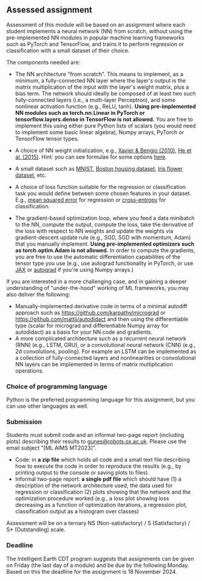 ## Assessed assignment

Assessment of this module will be based on an assignment where each student implements a neural network (NN) from scratch, without using the pre-implemented NN modules in popular machine learning frameworks such as PyTorch and TensorFlow, and trains it to perform regression or classification with a small dataset of their choice.

The components needed are:

- The NN architecture "from scratch". This means to implement, as a minimum, a fully-connected NN layer where the layer's output is the matrix multiplication of the input with the layer's weight matrix, plus a bias term. The network should ideally be composed of at least two such fully-connected layers (i.e., a multi-layer Perceptron), and some nonlinear activation function (e.g., ReLU, tanh). **Using pre-implemented NN modules such as torch.nn.Linear in PyTorch or tensorflow.layers.dense in TensorFlow is not allowed.** You are free to implement this using either pure Python lists of scalars (you would need to implement some basic linear algebra), Numpy arrays, PyTorch or TensorFlow tensor types.

- A choice of NN weight initialization, e.g., [Xavier & Bengio (2010)](http://proceedings.mlr.press/v9/glorot10a/glorot10a.pdf), [He et al. (2015)](https://arxiv.org/abs/1502.01852). Hint: you can see formulae for some options [here](https://pytorch.org/docs/stable/nn.init.html).

- A small dataset such as [MNIST](http://yann.lecun.com/exdb/mnist/), [Boston housing dataset](https://www.kaggle.com/schirmerchad/bostonhoustingmlnd), [Iris flower dataset](https://www.kaggle.com/arshid/iris-flower-dataset), etc.

- A choice of loss function suitable for the regression or classification task you would define between some chosen features in your dataset. E.g., [mean squared error](https://en.wikipedia.org/wiki/Mean_squared_error) for regression or [cross-entropy](https://en.wikipedia.org/wiki/Cross_entropy) for classification.

- The gradient-based optimization loop, where you feed a data minibatch to the NN, compute the output, compute the loss, take the derivative of the loss with respect to NN weights and update the weights via gradient-descent update rule (e.g., SGD, SGD with momentum, Adam) that you manually implement. **Using pre-implemented optimizers such as torch.optim.Adam is not allowed.** In order to compute the gradients, you are free to use the automatic differentiation capabilities of the tensor type you use (e.g., use autograd functionality in PyTorch, or use [JAX](https://jax.readthedocs.io/en/latest/notebooks/quickstart.html) or [autograd](https://github.com/HIPS/autograd) if you're using Numpy arrays.)

If you are interested in a more challenging case, and in gaining a deeper understanding of "under-the-hood" working of ML frameworks, you may also deliver the following:

- Manually-implemented derivative code in terms of a minimal autodiff approach such as https://github.com/karpathy/micrograd or https://github.com/mattjj/autodidact and then using the differentiable type (scalar for micrograd and differentiable Numpy array for autodidact) as a basis for your NN code and gradients.
- A more complicated architecture such as a recurrent neural network (RNN) (e.g., LSTM, GRU), or a convolutional neural network (CNN) (e.g., 2d convolutions, pooling). For example an LSTM can be implemented as a collection of fully-connected layers and nonlinearities or convolutional NN layers can be implemented in terms of matrix multiplication operations.

### Choice of programming language

Python is the preferred programming language for this assignment, but you can use other languages as well.

### Submission
Students must submit code and an informal two-page report (including plots) describing their results to gunes@robots.ox.ac.uk. Please use the email subject "[ML AIMS MT2023]".

- Code: in **a zip file** which holds all code and a small text file describing how to execute the code in order to reproduce the results (e.g., by printing output to the console or saving plots to files).
- Informal two-page report: **a single pdf file** which should have (1) a description of the network architecture used, the data used for regression or classification (2) plots showing that the network and the optimization procedure worked (e.g., a loss plot showing loss decreasing as a function of optimization iterations, a regression plot, classification output as a histogram over classes)

Assessment will be on a ternary NS (Non-satisfactory) / S (Satisfactory) / S* (Outstanding) scale.

### Deadline
The Intelligent Earth CDT program suggests that assignments can be given on Friday (the last day of a module) and be due by the following Monday. Based on this the deadline for the assignment is 18 November 2024.
